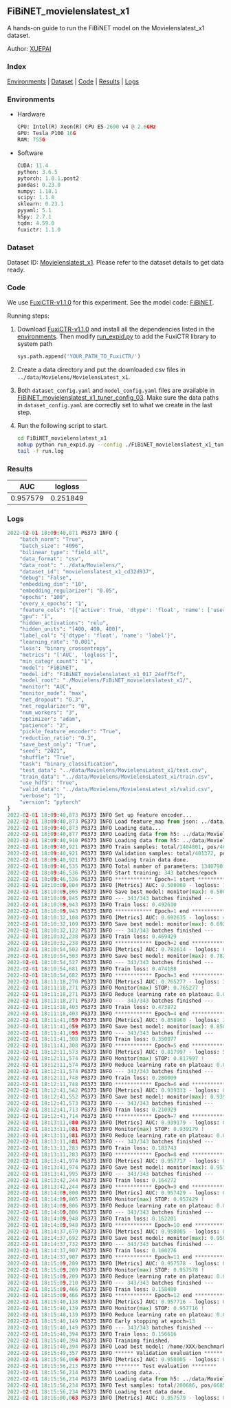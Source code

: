 ## FiBiNET_movielenslatest_x1

A hands-on guide to run the FiBiNET model on the Movielenslatest_x1 dataset.

Author: [XUEPAI](https://github.com/xue-pai)

### Index
[Environments](#Environments) | [Dataset](#Dataset) | [Code](#Code) | [Results](#Results) | [Logs](#Logs)

### Environments
+ Hardware

  ```python
  CPU: Intel(R) Xeon(R) CPU E5-2690 v4 @ 2.6GHz
  GPU: Tesla P100 16G
  RAM: 755G

  ```

+ Software

  ```python
  CUDA: 11.4
  python: 3.6.5
  pytorch: 1.0.1.post2
  pandas: 0.23.0
  numpy: 1.18.1
  scipy: 1.1.0
  sklearn: 0.23.1
  pyyaml: 5.1
  h5py: 2.7.1
  tqdm: 4.59.0
  fuxictr: 1.1.0
  ```

### Dataset
Dataset ID: [Movielenslatest_x1](https://github.com/openbenchmark/BARS/blob/master/ctr_prediction/datasets/MovieLens/README.md#Movielenslatest_x1). Please refer to the dataset details to get data ready.

### Code

We use [FuxiCTR-v1.1.0](https://github.com/xue-pai/FuxiCTR/tree/v1.1.0) for this experiment. See the model code: [FiBiNET](https://github.com/xue-pai/FuxiCTR/blob/v1.1.0/fuxictr/pytorch/models/FiBiNET.py).

Running steps:

1. Download [FuxiCTR-v1.1.0](https://github.com/xue-pai/FuxiCTR/archive/refs/tags/v1.1.0.zip) and install all the dependencies listed in the [environments](#environments). Then modify [run_expid.py](./run_expid.py#L5) to add the FuxiCTR library to system path
    
    ```python
    sys.path.append('YOUR_PATH_TO_FuxiCTR/')
    ```

2. Create a data directory and put the downloaded csv files in `../data/Movielens/MovielensLatest_x1`.

3. Both `dataset_config.yaml` and `model_config.yaml` files are available in [FiBiNET_movielenslatest_x1_tuner_config_03](./FiBiNET_movielenslatest_x1_tuner_config_03). Make sure the data paths in `dataset_config.yaml` are correctly set to what we create in the last step.

4. Run the following script to start.

    ```bash
    cd FiBiNET_movielenslatest_x1
    nohup python run_expid.py --config ./FiBiNET_movielenslatest_x1_tuner_config_03 --expid FiBiNET_movielenslatest_x1_017_24eff5cf --gpu 0 > run.log &
    tail -f run.log
    ```

### Results

| AUC | logloss  |
|:--------------------:|:--------------------:|
| 0.957579 | 0.251849  |


### Logs
```python
2022-02-01 18:09:40,871 P6373 INFO {
    "batch_norm": "True",
    "batch_size": "4096",
    "bilinear_type": "field_all",
    "data_format": "csv",
    "data_root": "../data/Movielens/",
    "dataset_id": "movielenslatest_x1_cd32d937",
    "debug": "False",
    "embedding_dim": "10",
    "embedding_regularizer": "0.05",
    "epochs": "100",
    "every_x_epochs": "1",
    "feature_cols": "[{'active': True, 'dtype': 'float', 'name': ['user_id', 'item_id', 'tag_id'], 'type': 'categorical'}]",
    "gpu": "1",
    "hidden_activations": "relu",
    "hidden_units": "[400, 400, 400]",
    "label_col": "{'dtype': 'float', 'name': 'label'}",
    "learning_rate": "0.001",
    "loss": "binary_crossentropy",
    "metrics": "['AUC', 'logloss']",
    "min_categr_count": "1",
    "model": "FiBiNET",
    "model_id": "FiBiNET_movielenslatest_x1_017_24eff5cf",
    "model_root": "./Movielens/FiBiNET_movielenslatest_x1/",
    "monitor": "AUC",
    "monitor_mode": "max",
    "net_dropout": "0.3",
    "net_regularizer": "0",
    "num_workers": "3",
    "optimizer": "adam",
    "patience": "2",
    "pickle_feature_encoder": "True",
    "reduction_ratio": "0.3",
    "save_best_only": "True",
    "seed": "2021",
    "shuffle": "True",
    "task": "binary_classification",
    "test_data": "../data/Movielens/MovielensLatest_x1/test.csv",
    "train_data": "../data/Movielens/MovielensLatest_x1/train.csv",
    "use_hdf5": "True",
    "valid_data": "../data/Movielens/MovielensLatest_x1/valid.csv",
    "verbose": "1",
    "version": "pytorch"
}
2022-02-01 18:09:40,873 P6373 INFO Set up feature encoder...
2022-02-01 18:09:40,873 P6373 INFO Load feature_map from json: ../data/Movielens/movielenslatest_x1_cd32d937/feature_map.json
2022-02-01 18:09:40,873 P6373 INFO Loading data...
2022-02-01 18:09:40,877 P6373 INFO Loading data from h5: ../data/Movielens/movielenslatest_x1_cd32d937/train.h5
2022-02-01 18:09:40,910 P6373 INFO Loading data from h5: ../data/Movielens/movielenslatest_x1_cd32d937/valid.h5
2022-02-01 18:09:40,921 P6373 INFO Train samples: total/1404801, pos/467878, neg/936923, ratio/33.31%, blocks/1
2022-02-01 18:09:40,921 P6373 INFO Validation samples: total/401372, pos/134225, neg/267147, ratio/33.44%, blocks/1
2022-02-01 18:09:40,921 P6373 INFO Loading train data done.
2022-02-01 18:09:46,535 P6373 INFO Total number of parameters: 1340790.
2022-02-01 18:09:46,536 P6373 INFO Start training: 343 batches/epoch
2022-02-01 18:09:46,536 P6373 INFO ************ Epoch=1 start ************
2022-02-01 18:10:09,804 P6373 INFO [Metrics] AUC: 0.500000 - logloss: 10.727955
2022-02-01 18:10:09,805 P6373 INFO Save best model: monitor(max): 0.500000
2022-02-01 18:10:09,845 P6373 INFO --- 343/343 batches finished ---
2022-02-01 18:10:09,943 P6373 INFO Train loss: 0.492610
2022-02-01 18:10:09,943 P6373 INFO ************ Epoch=1 end ************
2022-02-01 18:10:32,108 P6373 INFO [Metrics] AUC: 0.692635 - logloss: 4.132846
2022-02-01 18:10:32,109 P6373 INFO Save best model: monitor(max): 0.692635
2022-02-01 18:10:32,122 P6373 INFO --- 343/343 batches finished ---
2022-02-01 18:10:32,238 P6373 INFO Train loss: 0.469429
2022-02-01 18:10:32,238 P6373 INFO ************ Epoch=2 end ************
2022-02-01 18:10:54,502 P6373 INFO [Metrics] AUC: 0.782614 - logloss: 6.399087
2022-02-01 18:10:54,503 P6373 INFO Save best model: monitor(max): 0.782614
2022-02-01 18:10:54,527 P6373 INFO --- 343/343 batches finished ---
2022-02-01 18:10:54,681 P6373 INFO Train loss: 0.474188
2022-02-01 18:10:54,682 P6373 INFO ************ Epoch=3 end ************
2022-02-01 18:11:18,270 P6373 INFO [Metrics] AUC: 0.765277 - logloss: 3.527854
2022-02-01 18:11:18,271 P6373 INFO Monitor(max) STOP: 0.765277 !
2022-02-01 18:11:18,271 P6373 INFO Reduce learning rate on plateau: 0.000100
2022-02-01 18:11:18,271 P6373 INFO --- 343/343 batches finished ---
2022-02-01 18:11:18,403 P6373 INFO Train loss: 0.473872
2022-02-01 18:11:18,403 P6373 INFO ************ Epoch=4 end ************
2022-02-01 18:11:41,059 P6373 INFO [Metrics] AUC: 0.858960 - logloss: 3.822789
2022-02-01 18:11:41,059 P6373 INFO Save best model: monitor(max): 0.858960
2022-02-01 18:11:41,095 P6373 INFO --- 343/343 batches finished ---
2022-02-01 18:11:41,308 P6373 INFO Train loss: 0.350077
2022-02-01 18:11:41,308 P6373 INFO ************ Epoch=5 end ************
2022-02-01 18:12:11,573 P6373 INFO [Metrics] AUC: 0.817997 - logloss: 5.782039
2022-02-01 18:12:11,574 P6373 INFO Monitor(max) STOP: 0.817997 !
2022-02-01 18:12:11,574 P6373 INFO Reduce learning rate on plateau: 0.000010
2022-02-01 18:12:11,574 P6373 INFO --- 343/343 batches finished ---
2022-02-01 18:12:11,748 P6373 INFO Train loss: 0.280009
2022-02-01 18:12:11,748 P6373 INFO ************ Epoch=6 end ************
2022-02-01 18:12:41,542 P6373 INFO [Metrics] AUC: 0.939333 - logloss: 0.284040
2022-02-01 18:12:41,552 P6373 INFO Save best model: monitor(max): 0.939333
2022-02-01 18:12:41,573 P6373 INFO --- 343/343 batches finished ---
2022-02-01 18:12:41,713 P6373 INFO Train loss: 0.210929
2022-02-01 18:12:41,714 P6373 INFO ************ Epoch=7 end ************
2022-02-01 18:13:11,080 P6373 INFO [Metrics] AUC: 0.939179 - logloss: 0.356365
2022-02-01 18:13:11,081 P6373 INFO Monitor(max) STOP: 0.939179 !
2022-02-01 18:13:11,081 P6373 INFO Reduce learning rate on plateau: 0.000001
2022-02-01 18:13:11,081 P6373 INFO --- 343/343 batches finished ---
2022-02-01 18:13:11,283 P6373 INFO Train loss: 0.183743
2022-02-01 18:13:11,283 P6373 INFO ************ Epoch=8 end ************
2022-02-01 18:13:41,974 P6373 INFO [Metrics] AUC: 0.957717 - logloss: 0.247564
2022-02-01 18:13:41,974 P6373 INFO Save best model: monitor(max): 0.957717
2022-02-01 18:13:41,995 P6373 INFO --- 343/343 batches finished ---
2022-02-01 18:13:42,244 P6373 INFO Train loss: 0.164272
2022-02-01 18:13:42,244 P6373 INFO ************ Epoch=9 end ************
2022-02-01 18:14:09,800 P6373 INFO [Metrics] AUC: 0.957429 - logloss: 0.253700
2022-02-01 18:14:09,805 P6373 INFO Monitor(max) STOP: 0.957429 !
2022-02-01 18:14:09,806 P6373 INFO Reduce learning rate on plateau: 0.000001
2022-02-01 18:14:09,806 P6373 INFO --- 343/343 batches finished ---
2022-02-01 18:14:09,948 P6373 INFO Train loss: 0.162201
2022-02-01 18:14:09,948 P6373 INFO ************ Epoch=10 end ************
2022-02-01 18:14:37,679 P6373 INFO [Metrics] AUC: 0.958005 - logloss: 0.250501
2022-02-01 18:14:37,692 P6373 INFO Save best model: monitor(max): 0.958005
2022-02-01 18:14:37,732 P6373 INFO --- 343/343 batches finished ---
2022-02-01 18:14:37,907 P6373 INFO Train loss: 0.160276
2022-02-01 18:14:37,907 P6373 INFO ************ Epoch=11 end ************
2022-02-01 18:15:09,209 P6373 INFO [Metrics] AUC: 0.957578 - logloss: 0.260636
2022-02-01 18:15:09,209 P6373 INFO Monitor(max) STOP: 0.957578 !
2022-02-01 18:15:09,209 P6373 INFO Reduce learning rate on plateau: 0.000001
2022-02-01 18:15:09,210 P6373 INFO --- 343/343 batches finished ---
2022-02-01 18:15:09,466 P6373 INFO Train loss: 0.158480
2022-02-01 18:15:09,466 P6373 INFO ************ Epoch=12 end ************
2022-02-01 18:15:40,138 P6373 INFO [Metrics] AUC: 0.957716 - logloss: 0.262977
2022-02-01 18:15:40,139 P6373 INFO Monitor(max) STOP: 0.957716 !
2022-02-01 18:15:40,139 P6373 INFO Reduce learning rate on plateau: 0.000001
2022-02-01 18:15:40,149 P6373 INFO Early stopping at epoch=13
2022-02-01 18:15:40,149 P6373 INFO --- 343/343 batches finished ---
2022-02-01 18:15:40,394 P6373 INFO Train loss: 0.156616
2022-02-01 18:15:40,394 P6373 INFO Training finished.
2022-02-01 18:15:40,394 P6373 INFO Load best model: /home/XXX/benchmarks/Movielens/FiBiNET_movielenslatest_x1/movielenslatest_x1_cd32d937/FiBiNET_movielenslatest_x1_017_24eff5cf.model
2022-02-01 18:15:49,357 P6373 INFO ****** Validation evaluation ******
2022-02-01 18:15:56,006 P6373 INFO [Metrics] AUC: 0.958005 - logloss: 0.250501
2022-02-01 18:15:56,213 P6373 INFO ******** Test evaluation ********
2022-02-01 18:15:56,214 P6373 INFO Loading data...
2022-02-01 18:15:56,214 P6373 INFO Loading data from h5: ../data/Movielens/movielenslatest_x1_cd32d937/test.h5
2022-02-01 18:15:56,234 P6373 INFO Test samples: total/200686, pos/66850, neg/133836, ratio/33.31%, blocks/1
2022-02-01 18:15:56,234 P6373 INFO Loading test data done.
2022-02-01 18:16:00,063 P6373 INFO [Metrics] AUC: 0.957579 - logloss: 0.251849

```
